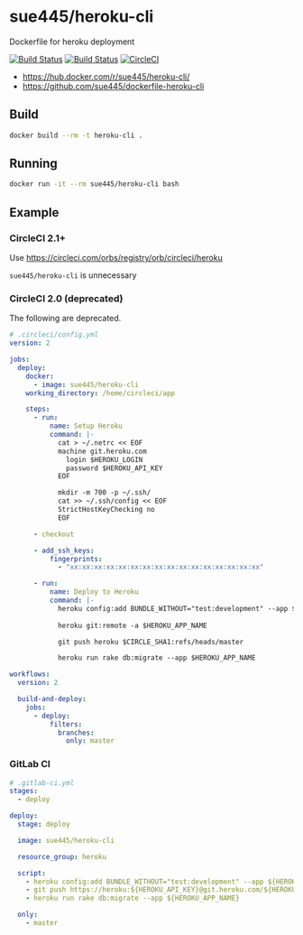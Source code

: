 # sue445/heroku-cli
Dockerfile for heroku deployment

[![Build Status](https://github.com/sue445/dockerfile-heroku-cli/workflows/build/badge.svg?branch=master)](https://github.com/sue445/dockerfile-heroku-cli/actions?query=workflow%3Abuild)
[![Build Status](https://github.com/sue445/dockerfile-heroku-cli/workflows/update_version/badge.svg?branch=master)](https://github.com/sue445/dockerfile-heroku-cli/actions?query=workflow%3Aupdate_version)
[![CircleCI](https://circleci.com/gh/sue445/dockerfile-heroku-cli/tree/master.svg?style=svg)](https://circleci.com/gh/sue445/dockerfile-heroku-cli/tree/master)

* https://hub.docker.com/r/sue445/heroku-cli/
* https://github.com/sue445/dockerfile-heroku-cli

## Build
```bash
docker build --rm -t heroku-cli .
```

## Running
```bash
docker run -it --rm sue445/heroku-cli bash
```

## Example
### CircleCI 2.1+
Use https://circleci.com/orbs/registry/orb/circleci/heroku

`sue445/heroku-cli` is unnecessary

### CircleCI 2.0 (deprecated)
The following are deprecated.

```yml
# .circleci/config.yml
version: 2

jobs:
  deploy:
    docker:
      - image: sue445/heroku-cli
    working_directory: /home/circleci/app

    steps:
      - run:
          name: Setup Heroku
          command: |-
            cat > ~/.netrc << EOF
            machine git.heroku.com
              login $HEROKU_LOGIN
              password $HEROKU_API_KEY
            EOF

            mkdir -m 700 -p ~/.ssh/
            cat >> ~/.ssh/config << EOF
            StrictHostKeyChecking no
            EOF

      - checkout

      - add_ssh_keys:
          fingerprints:
            - "xx:xx:xx:xx:xx:xx:xx:xx:xx:xx:xx:xx:xx:xx:xx:xx"

      - run:
          name: Deploy to Heroku
          command: |-
            heroku config:add BUNDLE_WITHOUT="test:development" --app $HEROKU_APP_NAME
            
            heroku git:remote -a $HEROKU_APP_NAME 

            git push heroku $CIRCLE_SHA1:refs/heads/master

            heroku run rake db:migrate --app $HEROKU_APP_NAME

workflows:
  version: 2

  build-and-deploy:
    jobs:
      - deploy:
          filters:
            branches:
              only: master
```

### GitLab CI
```yml
# .gitlab-ci.yml
stages:
  - deploy

deploy:
  stage: deploy

  image: sue445/heroku-cli

  resource_group: heroku

  script:
    - heroku config:add BUNDLE_WITHOUT="test:development" --app ${HEROKU_APP_NAME}
    - git push https://heroku:${HEROKU_API_KEY}@git.heroku.com/${HEROKU_APP_NAME}.git ${CI_COMMIT_SHA}:master
    - heroku run rake db:migrate --app ${HEROKU_APP_NAME}

  only:
    - master
```
